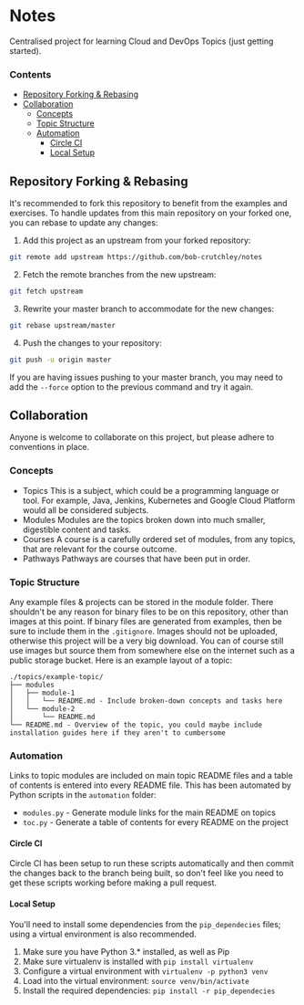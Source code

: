 # Notes
Centralised project for learning Cloud and DevOps Topics (just getting started).
<!--TOC_START-->
### Contents
- [Repository Forking & Rebasing](#repository-forking--rebasing)
- [Collaboration](#collaboration)
	- [Concepts](#concepts)
	- [Topic Structure](#topic-structure)
	- [Automation](#automation)
		- [Circle CI](#circle-ci)
		- [Local Setup](#local-setup)

<!--TOC_END-->
## Repository Forking & Rebasing
It's recommended to fork this repository to benefit from the examples and exercises.
To handle updates from this main repository on your forked one, you can rebase to update any changes:
1. Add this project as an upstream from your forked repository:
```bash
git remote add upstream https://github.com/bob-crutchley/notes
```
2. Fetch the remote branches from the new upstream:
```bash
git fetch upstream
```
3. Rewrite your master branch to accommodate for the new changes:
```bash
git rebase upstream/master
```
4. Push the changes to your repository:
```bash
git push -u origin master
```
If you are having issues pushing to your master branch, you may need to add the `--force` option to the previous command and try it again.
## Collaboration
Anyone is welcome to collaborate on this project, but please adhere to conventions in place.
### Concepts
- Topics
    This is a subject, which could be a programming language or tool. For example, Java, Jenkins, Kubernetes and Google Cloud Platform would all be considered subjects.
- Modules
    Modules are the topics broken down into much smaller, digestible content and tasks.
- Courses
    A course is a carefully ordered set of modules, from any topics, that are relevant for the course outcome.
- Pathways
    Pathways are courses that have been put in order.
### Topic Structure
Any example files & projects can be stored in the module folder.
There shouldn't be any reason for binary files to be on this repository, other than images at this point. If binary files are generated from examples, then be sure to include them in the `.gitignore`.
Images should not be uploaded, otherwise this project will be a very big download.
You can of course still use images but source them from somewhere else on the internet such as a public storage bucket.
Here is an example layout of a topic:
```text
./topics/example-topic/
├── modules
│   ├── module-1
│   │   └── README.md - Include broken-down concepts and tasks here
│   └── module-2
│       └── README.md
└── README.md - Overview of the topic, you could maybe include installation guides here if they aren't to cumbersome
```
### Automation
Links to topic modules are included on main topic README files and a table of contents is entered into every README file.
This has been automated by Python scripts in the `automation` folder:
- `modules.py` - Generate module links for the main README on topics
- `toc.py` - Generate a table of contents for every README on the project
#### Circle CI
Circle CI has been setup to run these scripts automatically and then commit the changes back to the branch being built, so don't feel like you need to get these scripts working before making a pull request.
#### Local Setup
You'll need to install some dependencies from the `pip_dependecies` files; using a virtual environment is also recommended.
1. Make sure you have Python 3.* installed, as well as Pip
2. Make sure virtualenv is installed with `pip install virtualenv`
3. Configure a virtual environment with `virtualenv -p python3 venv` 
4. Load into the virtual environment: `source venv/bin/activate`
5. Install the required dependencies: `pip install -r pip_dependecies`
